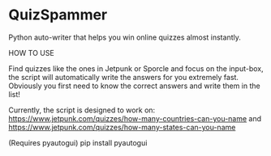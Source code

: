 # QuizSpammer
Python auto-writer that helps you win online quizzes almost instantly.

HOW TO USE

Find quizzes like the ones in Jetpunk or Sporcle and focus on the input-box, the script will automatically write the answers for you extremely fast. 
Obviously you first need to know the correct answers and write them in the list!

Currently, the script is designed to work on:
https://www.jetpunk.com/quizzes/how-many-countries-can-you-name 
and 
https://www.jetpunk.com/quizzes/how-many-states-can-you-name

(Requires pyautogui)
pip install pyautogui
